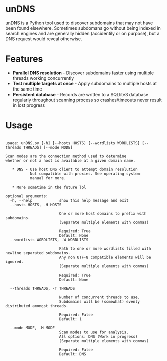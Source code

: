 # unDNS

unDNS is a Python tool used to discover subdomains that may not have been found elsewhere. Sometimes subdomans go without being indexed in search engines and are generally hidden (accidentily or on purpose), but a DNS request would reveal otherwise.

# Features
* **Parallel DNS resolution** - Discover subdomains faster using multiple threads working concurrently
* **Test multiple targets at once** - Apply subdomains to multiple hosts at the same time
* **Persistent database** - Records are written to a SQLlite3 database regularly throughout scanning process so crashes/timeouts never result in lost progress

# Usage
```
    
usage: unDNS.py [-h] [--hosts HOSTS] [--wordlists WORDLISTS] [--threads THREADS] [--mode MODE]

Scan modes are the connection method used to determine
whether or not a host is available at a given domain name.

   * DNS - Use host DNS client to attempt domain resolution
           Not compatible with proxies. See operating system
           manual for more.

   * More sometime in the future lol

optional arguments:
  -h, --help            show this help message and exit
  --hosts HOSTS, -H HOSTS
                        
                        One or more host domains to prefix with subdomains.
                        (Separate multiple elements with commas)
                        
                        Required: True
                        Default: None
  --wordlists WORDLISTS, -W WORDLISTS
                        
                        Path to one or more wordlists filled with newline separated subdomains.
                        Any non UTF-8 compatible elements will be ignored.
                        (Separate multiple elements with commas)
                        
                        Required: True
                        Default: None
                        
  --threads THREADS, -T THREADS
                        
                        Number of concurrent threads to use.
                        Subdomains will be (somewhat) evenly distributed amongst threads.
                        
                        Required: False
                        Default: 1
                        
  --mode MODE, -M MODE  
                        Scan modes to use for analysis.
                        All options: DNS (Work in progress)
                        (Separate multiple elements with commas)
                        
                        Required: False
                        Default: DNS
                        

```

